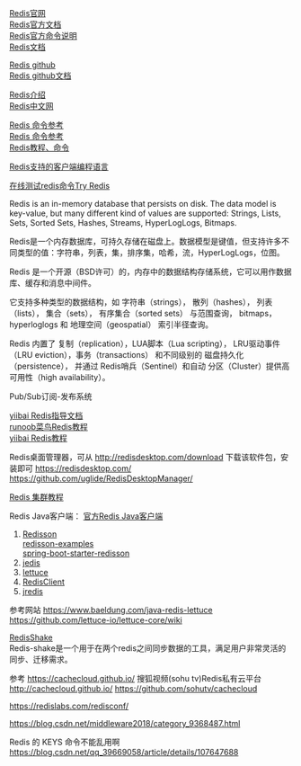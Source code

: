 [Redis官网](https://redis.io)  
[Redis官方文档](http://redis.io/documentation)  
[Redis官方命令说明](https://redis.io/commands)  
[Redis文档](https://redis.io/topics/quickstart)  

[Redis github](https://github.com/redis/redis)  
[Redis github文档](https://github.com/redis/redis-doc)  


[Redis介绍](https://www.oschina.net/p/redis)  
[Redis中文网](http://www.redis.cn/)  

[Redis 命令参考](http://redisdoc.com/)  
[Redis 命令参考](http://doc.redisfans.com/)  
[Redis教程、命令](http://www.redis.net.cn/order/)  

[Redis支持的客户端编程语言](http://redis.io/clients)  

[在线测试redis命令Try Redis](http://try.redis.io/)  


Redis is an in-memory database that persists on disk. The data model is key-value, but many different kind of values are supported: Strings, Lists, Sets, Sorted Sets, Hashes, Streams, HyperLogLogs, Bitmaps.

Redis是一个内存数据库，可持久存储在磁盘上。数据模型是键值，但支持许多不同类型的值：字符串，列表，集，排序集，哈希，流，HyperLogLogs，位图。


Redis 是一个开源（BSD许可）的，内存中的数据结构存储系统，它可以用作数据库、缓存和消息中间件。 

它支持多种类型的数据结构，如 字符串（strings）， 散列（hashes）， 列表（lists）， 集合（sets）， 有序集合（sorted sets） 与范围查询， bitmaps， hyperloglogs 和 地理空间（geospatial） 索引半径查询。 

Redis 内置了 复制（replication），LUA脚本（Lua scripting）， LRU驱动事件（LRU eviction），事务（transactions） 和不同级别的 磁盘持久化（persistence）， 并通过 Redis哨兵（Sentinel）和自动 分区（Cluster）提供高可用性（high availability）。

Pub/Sub订阅-发布系统





[yiibai Redis指导文档](http://www.yiibai.com/redis/redis_quick_guide.html)  
[runoob菜鸟Redis教程](http://www.runoob.com/redis/redis-tutorial.html)  
[yiibai Redis教程](http://www.yiibai.com/redis/)  




Redis桌面管理器，可从 http://redisdesktop.com/download 下载该软件包，安装即可
https://redisdesktop.com/
https://github.com/uglide/RedisDesktopManager/



[Redis 集群教程](http://www.redis.cn/topics/cluster-tutorial.html)



Redis Java客户端：
[官方Redis Java客户端](https://redis.io/clients#java)

1. [Redisson](https://github.com/redisson/redisson)  
   [redisson-examples](https://github.com/redisson/redisson-examples)  
   [spring-boot-starter-redisson](https://github.com/linux-china/spring-boot-starter-redisson)  
2. [jedis](https://github.com/xetorthio/jedis)  
3. [lettuce](https://github.com/lettuce-io/lettuce-core)
4. [RedisClient](https://github.com/caoxinyu/RedisClient)
5. [jredis](https://github.com/alphazero/jredis)




参考网站
https://www.baeldung.com/java-redis-lettuce
https://github.com/lettuce-io/lettuce-core/wiki


[RedisShake](https://github.com/alibaba/RedisShake)  
Redis-shake是一个用于在两个redis之间同步数据的工具，满足用户非常灵活的同步、迁移需求。





参考
https://cachecloud.github.io/
搜狐视频(sohu tv)Redis私有云平台 http://cachecloud.github.io/
https://github.com/sohutv/cachecloud




https://redislabs.com/redisconf/

https://blog.csdn.net/middleware2018/category_9368487.html

Redis 的 KEYS 命令不能乱用啊
https://blog.csdn.net/qq_39669058/article/details/107647688







